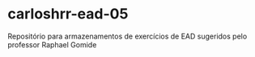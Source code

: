 # carloshrr-ead-05
Repositório para armazenamentos de exercícios de EAD sugeridos pelo professor Raphael Gomide
